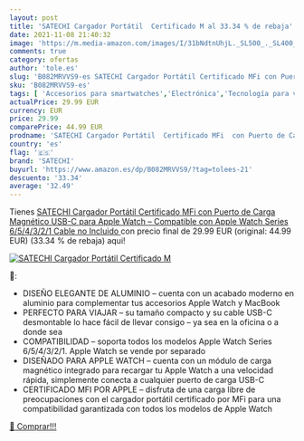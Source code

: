 ```yaml
---
layout: post
title: 'SATECHI Cargador Portátil  Certificado M al 33.34 % de rebaja'
date: 2021-11-08 21:40:32
image: 'https://m.media-amazon.com/images/I/31bNdtnUhjL._SL500_._SL400_.jpg'
comments: true
category: ofertas
author: 'tole.es'
slug: 'B082MRVVS9-es SATECHI Cargador Portátil Certificado MFi con Puerto de...'
sku: 'B082MRVVS9-es'
tags: [ 'Accesorios para smartwatches','Electrónica','Tecnología para vestir','apple','satechi', ]
actualPrice: 29.99 EUR
currency: EUR
price: 29.99
comparePrice: 44.99 EUR
prodname: 'SATECHI Cargador Portátil  Certificado MFi  con Puerto de Carga Magnético USB-C para Apple Watch – Compatible con Apple Watch Series 6/5/4/3/2/1  Cable no Incluido '
country: 'es'
flag: '🇪🇸'
brand: 'SATECHI'
buyurl: 'https://www.amazon.es/dp/B082MRVVS9/?tag=tolees-21'
descuento: '33.34'
average: '32.49'
---
```


Tienes [SATECHI Cargador Portátil  Certificado MFi  con Puerto de Carga Magnético USB-C para Apple Watch – Compatible con Apple Watch Series 6/5/4/3/2/1  Cable no Incluido ](https://www.amazon.es/dp/B082MRVVS9/?tag=tolees-21) con precio final de  29.99 EUR (original: 44.99 EUR) (33.34 %  de rebaja) aqui!

[![SATECHI Cargador Portátil  Certificado M](https://m.media-amazon.com/images/I/31bNdtnUhjL._SL500_._SL400_.jpg)](https://www.amazon.es/dp/B082MRVVS9/?tag=tolees-21)

🔎:

- DISEÑO ELEGANTE DE ALUMINIO – cuenta con un acabado moderno en aluminio para complementar tus accesorios Apple Watch y MacBook
- PERFECTO PARA VIAJAR – su tamaño compacto y su cable USB-C desmontable lo hace fácil de llevar consigo – ya sea en la oficina o a donde sea
- COMPATIBILIDAD – soporta todos los modelos Apple Watch Series 6/5/4/3/2/1. Apple Watch se vende por separado
- DISEÑADO PARA APPLE WATCH – cuenta con un módulo de carga magnético integrado para recargar tu Apple Watch a una velocidad rápida, simplemente conecta a cualquier puerto de carga USB-C
- CERTIFICADO MFI POR APPLE – disfruta de una carga libre de preocupaciones con el cargador portátil certificado por MFi para una compatibilidad garantizada con todos los modelos de Apple Watch

[🛒 Comprar!!!](https://www.amazon.es/dp/B082MRVVS9/?tag=tolees-21)
